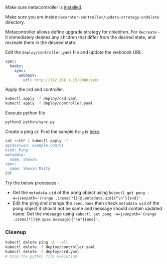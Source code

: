Make sure metacontroller is [installed](https://github.com/shovanmaity/metacontroller-by-example/tree/master/metacontroller).

Make sure you are inside `decorator-controller/update-strategy-ondelete` directory.

Metacontroller allows define upgrade strategy for chieldren. For `Recreate` - it immediately deletes any children that differ from the desired state, and recreate them in the desired state.

Edit the `deploy/controller.yaml` file and update the webhook URL.
```yaml
spec:
  hooks:
    sync:
      webhook:
        url: http://192.168.1.15:8080/sync
```
Apply the crd and controller.
```bash
kubectl apply -f deploy/crd.yaml
kubectl apply -f deploy/controller.yaml
```
Execute python file
```bash
python3 python/sync.py
```
Create a ping cr. Find the sample `Ping` is [here](https://github.com/shovanmaity/metacontroller-by-example/blob/master/decorator-controller/update-strategy-recreate/deploy/ping.yaml).
```bash
cat <<EOF | kubectl apply -f -
apiVersion: example.com/v1
kind: Ping
metadata:
  name: shovan
spec:
  name: Shovan Maity
EOF
```

Try the below processes -

- Get the `metadata.uid` of the pong object using `kubectl get pong -o=jsonpath='{range .items[*]}{@.metadata.uid}{"\n"}{end}'`.
- Edit the ping and change the `spec.name` then check `metadata.uid` of the pong object it should not be same and message should contain updated name. Get the message using `kubectl get pong -o=jsonpath='{range .items[*]}{@.spec.message}{"\n"}{end}'`.

### Cleanup
```bash
kubectl delete ping -A --all
kubectl delete -f deploy/controller.yaml
kubectl delete -f deploy/crd.yaml
# Stop the python file execution.
```

